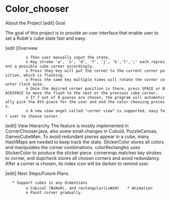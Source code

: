 Color\_chooser
==============

About the Project \[edit\] Goal

The goal of this project is to provide an user interface that enable user to set a Rubik's cube state fast and easy.

\[edit \]Overview

`         o Then user manually input the state.`
`         o Key stroke 'a', 's', 'd', 'f', 'j', 'k','l',';' each represent a possible cube corner accordingly.`
`         o Press they key will put the corner to the current corner position, which is flashing.`
`         o Press the same key multiple times will rotate the corner counter clock wise.`
`         o Once the desired corner position is there, press SPACE or BACKSPACE to move the flash to the next or the previous cube corner.`
`         o If 7 out of 8 pieces are chosen, the program will automatically pick the 8th piece for the user and end the color choosing process.`
`         o A new view angel called "corner view" is supported, easy for user to choose corner.`
`   `

\[edit\] View Hierarchy The feature is mostly implemented in CornerChooser.java, also some small changes in Cuboid, PuzzleCanvas, GamesCubeMan. To avoid redundant pieces appear in a cube, many HashMaps are needed to keep track the state. StickerColor stores all colors and manipulates the corner combinations. colorRectangles uses StickerColor to produce the sticker piece. cornermap matches key strokes to corner, and dupcheck stores all chosen corners and avoid redundancy. After a corner is chosen, its index icon will be darken to remind user.

\[edit\] Next Steps/Future Plans

`   * Support cubes in any dimentions`
`         o Cubical (NxNxN), and rectangular(LxWxH)`
`   * Animation `
`         o Paint corner gradually.`

